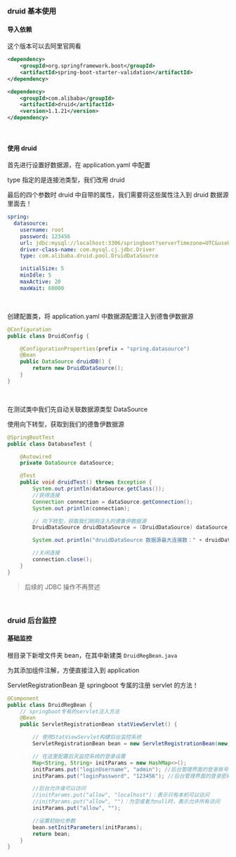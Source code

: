 ### druid 基本使用

#### 导入依赖

这个版本可以去阿里官网看

```xml
<dependency>
    <groupId>org.springframework.boot</groupId>
    <artifactId>spring-boot-starter-validation</artifactId>
</dependency>

<dependency>
    <groupId>com.alibaba</groupId>
    <artifactId>druid</artifactId>
    <version>1.1.21</version>
</dependency>
```

<br>

#### 使用 druid

首先进行设置好数据源，在 application.yaml 中配置

type 指定的是连接池类型，我们改用 druid

最后的四个参数时 druid 中自带的属性，我们需要将这些属性注入到 druid 数据源里面去！

```yaml
spring:
  datasource:
    username: root
    password: 123456
    url: jdbc:mysql://localhost:3306/springboot?serverTimezone=UTC&useUnicode=true&characterEncoding=utf-8
    driver-class-name: com.mysql.cj.jdbc.Driver
    type: com.alibaba.druid.pool.DruidDataSource

    initialSize: 5
    minIdle: 5
    maxActive: 20
    maxWait: 60000
```

<br>

创建配置类，将 application.yaml 中数据源配置注入到德鲁伊数据源

```java
@Configuration
public class DruidConfig {

    @ConfigurationProperties(prefix = "spring.datasource")
    @Bean
    public DataSource druidDB() {
        return new DruidDataSource();
    }
}
```

<br>

在测试类中我们先自动关联数据源类型 DataSource

使用向下转型，获取到我们的德鲁伊数据源

```java
@SpringBootTest
public class DatabaseTest {

    @Autowired
    private DataSource dataSource;

    @Test
    public void druidTest() throws Exception {
        System.out.println(dataSource.getClass());
        //获得连接
        Connection connection = dataSource.getConnection();
        System.out.println(connection);

        // 向下转型，获取我们刚刚注入的德鲁伊数据源
        DruidDataSource druidDataSource = (DruidDataSource) dataSource;

        System.out.println("druidDataSource 数据源最大连接数：" + druidDataSource.getMaxActive());

        //关闭连接
        connection.close();
    }
}
```

> 后续的 JDBC 操作不再赘述

<br>

### druid 后台监控

#### 基础监控

根目录下新增文件夹 bean，在其中新建类 `DruidRegBean.java`

为其添加组件注解，方便直接注入到 application

ServletRegistrationBean 是 springboot 专属的注册 servlet 的方法！

```java
@Component
public class DruidRegBean {
    // springboot专有的servlet注入方法
    @Bean
    public ServletRegistrationBean statViewServlet() {

        // 使用StatViewServlet构建后台监控系统
        ServletRegistrationBean bean = new ServletRegistrationBean(new StatViewServlet(), "/druid/*");

        // 在这里配置后天监控系统的登录设置
        Map<String, String> initParams = new HashMap<>();
        initParams.put("loginUsername", "admin"); //后台管理界面的登录账号
        initParams.put("loginPassword", "123456"); //后台管理界面的登录密码

        //后台允许谁可以访问
        //initParams.put("allow", "localhost")：表示只有本机可以访问
        //initParams.put("allow", "")：为空或者为null时，表示允许所有访问
        initParams.put("allow", "");

        //设置初始化参数
        bean.setInitParameters(initParams);
        return bean;
    }
}
```

<br>
